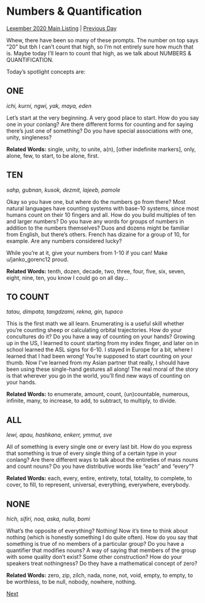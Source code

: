 # Numbers & Quantification
[Lexember 2020 Main Listing](../../toc_lex20) | [Previous Day](19)

Whew, there have been so many of these prompts. The number on top says “20” but tbh I can’t count that high, so I’m not entirely sure how much that is. Maybe today I’ll learn to count that high, as we talk about NUMBERS & QUANTIFICATION.

Today’s spotlight concepts are:

## ONE

_ichi, kurni, ngwi, yak, maya, eden_

Let’s start at the very beginning. A very good place to start. How do you say one in your conlang? Are there different forms for counting and for saying there’s just one of something? Do you have special associations with one, unity, singleness?

**Related Words:** single, unity, to unite, a(n), [other indefinite markers], only, alone, few, to start, to be alone, first.

## TEN

_sahp, gubnan, kusok, dezmit, lajeeb, pamole_

Okay so you have one, but where do the numbers go from there? Most natural languages have counting systems with base-10 systems, since most humans count on their 10 fingers and all. How do you build multiples of ten and larger numbers? Do you have any words for groups of numbers in addition to the numbers themselves? Duos and dozens might be familiar from English, but there’s others. French has dizaine for a group of 10, for example. Are any numbers considered lucky?

While you’re at it, give your numbers from 1-10 if you can! Make u/janko_gorenc12 proud.

**Related Words:** tenth, dozen, decade, two, three, four, five, six, seven, eight, nine, ten, you know I could go on all day...

## TO COUNT

_tatau, dimpata, tangdzami, rekna, gin, tupaco_

This is the first math we all learn. Enumerating is a useful skill whether you’re counting sheep or calculating orbital trajectories. How do your concultures do it? Do you have a way of counting on your hands? Growing up in the US, I learned to count starting from my index finger, and later on in school learned the ASL signs for 6-10. I stayed in Europe for a bit, where I learned that I had been wrong! You’re supposed to start counting on your thumb. Now I’ve learned from my Asian partner that really, I should have been using these single-hand gestures all along! The real moral of the story is that wherever you go in the world, you’ll find new ways of counting on your hands.

**Related Words:** to enumerate, amount, count, (un)countable, numerous, infinite, many, to increase, to add, to subtract, to multiply, to divide.

## ALL

_lewi, apau, hashkana, enkerr, ymmut, sve_

All of something is every single one or every last bit. How do you express that something is true of every single thing of a certain type in your conlang? Are there different ways to talk about the entireties of mass nouns and count nouns? Do you have distributive words like “each” and “every”?

**Related Words:** each, every, entire, entirety, total, totality, to complete, to cover, to fill, to represent, universal, everything, everywhere, everybody.

## NONE

_hich, sifiri, noa, aska, nulla, bomi_

What’s the opposite of everything? Nothing! Now it’s time to think about nothing (which is honestly something I do quite often). How do you say that something is true of no members of a particular group? Do you have a quantifier that modifies nouns? A way of saying that members of the group with some quality don’t exist? Some other construction? How do your speakers treat nothingness? Do they have a mathematical concept of zero?

**Related Words:** zero, zip, zilch, nada, none, not, void, empty, to empty, to be worthless, to be null, nobody, nowhere, nothing.

[Next](21)

